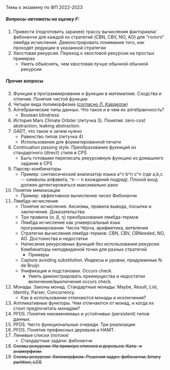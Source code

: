 Темы к экзамену по ФП 2022-2023


##### Вопросы-автоматы на оценку F:

1. Привести (подготовить заранее) трассу вычисления факториала/фибоначчи для каждой из стратегий (CBN, CBV, NO, AO) для "голого" лямбда исчисления. Демонстрировать понимание того, как проходят редукции в указанной стратегии
1. Хвостовая рекурсия. Переход к хвостовой рекурсии на простых примерах
   * Уметь объяснять, чем хвостовая лучше обычной обычной рекурсии

##### Прочие вопросы

3. Функции в программировании и функции в математике. Сходства и отличия. Понятие чистой функции
3. Четыре вида полиморфизма ([согласно Л. Карделли](https://www.classes.cs.uchicago.edu/archive/2012/spring/22300-1/papers/Cardelli-Wegner.pdf))
5. Алгебраические типы данных. Что такое и в чем их алгебраичность?
   * Boolean blindness
6. История Mars Climate Orbiter (летучка 3). Понятия: zero-cost abstraction, leaking abstraction.
7. GADT, что такое и зачем нужно
   * Равенство  типов (летучка 4)
   * Использование для форматированной печати
8. Continuation passing style. Преобразование фукнкций из стандартного (direct) стиля в CPS
   * Быть готовыми переписать рекурсивную функцию из домашнего задания в CPS
9. Парсер-комбинаторы
   * Пример: синтаксический анализатор языка a^n b^n c^n (где а,b,c -- символы алфавита, ^n -- n вхождений подряд).
     Плохой вход должен детектироваться максимально рано
3. Понятие мемоизации
   * Пример: эффективное вычисление чисел Фибоначчи
3. Лямбда-исчисление
   * Понятие исчисления. Аксиомы, правила вывода, посылки и заключения. Доказательства
   * Три правила (α, β, η) преобразования лямбда-термов
   * Лямбда исчисление как универсальный язык программирования. Числа Чёрча, арифметика, ветвления
   * Стратегии вычисления лямбда-термов: CBN, CBV, CBNeeded, NO, AO. Достоинства и недостатки
   * Написание рекурсивных функций без использования рекурсии. Комбинаторы неподвиджной точки для разных стратегий 
     * Примеры
   * Capture avoiding substitution. Индексы и уровни, придуманные N. de Bruijn
   * Унификация и подстановки. Occurs check. 
     * Уметь демонстрировать преимущества и недостатки включения/выключения occurs check.
3. Монады. Законы монад. Стандартные монады: Maybe, Result, List, Identity, Parser, Concurrency.
   * Как в использовании отличаются монады и исключения? 
5. Аппликативные функторы. Чем отличаются от монад, и когда их стоит предпочитать монадам?
6. PFDS. Понятие неизменяемых и устойчивых (persistent) типов данных.
7. PFDS. Чисто функциональные очереди. Три реализации
8. PFDS. Понятие префиксных деревьев и HAMT.
9. Ленивые списки (потоки)
   * Стандартные задачи: фибоначчи
10. ~~Схемы рекурсии. На примере списков и деревьев. Ката- и анаморфизм.~~
11. ~~Схемы рекурсии. Хиломорфизм. Решения задач: фибоначчи, binary partition, LCS~~



